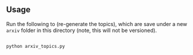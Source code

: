 Usage
-----

Run the following to (re-generate the topics), which are save under a new `arxiv` folder in this directory (note, this will not be versioned).

```base

python arxiv_topics.py
```
